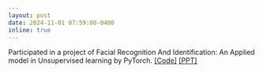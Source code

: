 ```yaml
---
layout: post
date: 2024-11-01 07:59:00-0400
inline: true
---
```

<!-- A simple inline announcement with Markdown emoji! :sparkles: :smile: -->
Participated in a project of Facial Recognition And Identification: An Applied model in Unsupervised learning by PyTorch. [[Code]](assets/html/ul_project-Huaye-Pytorch.html) [[PPT]](assets/pdf/ul_Huaye.pdf)